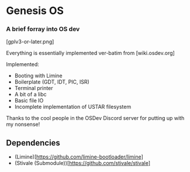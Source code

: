 # Genesis OS
### A brief forray into OS dev

[gplv3-or-later.png]

Everything is essentially implemented ver-batim from [wiki.osdev.org]

Implemented:
 - Booting with Limine
 - Boilerplate (GDT, IDT, PIC, ISR)
 - Terminal printer
 - A bit of a libc
 - Basic file IO
 - Incomplete implementation of USTAR filesystem

Thanks to the cool people in the OSDev Discord server for putting up with my nonsense!

## Dependencies

 - (Limine)[https://github.com/limine-bootloader/limine]
 - (Stivale (Submodule))[https://github.com/stivale/stivale]
